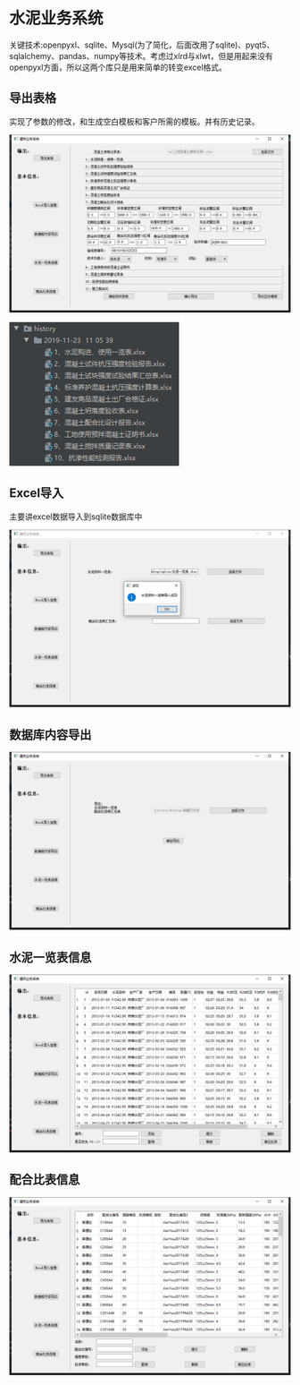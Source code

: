 # 水泥业务系统

关键技术:openpyxl、sqlite、Mysql(为了简化，后面改用了sqlite)、pyqt5、sqlalchemy、pandas、numpy等技术。考虑过xlrd与xlwt，但是用起来没有openpyxl方面，所以这两个库只是用来简单的转变excel格式。

## 导出表格

实现了参数的修改，和生成空白模板和客户所需的模板。并有历史记录。

![Image text](./READMEPIC/1.png)

![Image text](./READMEPIC/1-1.png)

## Excel导入

主要讲excel数据导入到sqlite数据库中

![Image text](./READMEPIC/2.png)

## 数据库内容导出

![Image text](./READMEPIC/3.png)

## 水泥一览表信息

![Image text](./READMEPIC/4.png)

## 配合比表信息

![Image text](./READMEPIC/5.png)